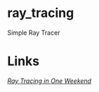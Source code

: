 # ray_tracing
Simple Ray Tracer

# Links
[_Ray Tracing in One Weekend_](https://raytracing.github.io/books/RayTracingInOneWeekend.html)
